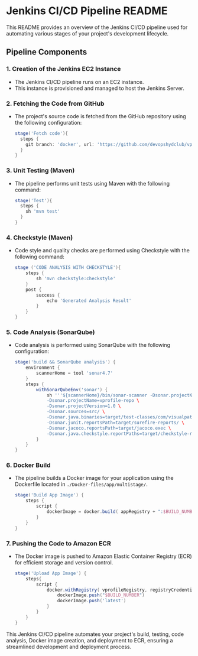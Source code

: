 # Jenkins CI/CD Pipeline README

This README provides an overview of the Jenkins CI/CD pipeline used for automating various stages of your project's development lifecycle.

## Pipeline Components

### 1. Creation of the Jenkins EC2 Instance

- The Jenkins CI/CD pipeline runs on an EC2 instance.
- This instance is provisioned and managed to host the Jenkins Server.

### 2. Fetching the Code from GitHub

- The project's source code is fetched from the GitHub repository using the following configuration:

    ```groovy
    stage('Fetch code'){
      steps {
        git branch: 'docker', url: 'https://github.com/devopshydclub/vprofile-project.git'
      }
    }
    ```

### 3. Unit Testing (Maven)

- The pipeline performs unit tests using Maven with the following command:

    ```groovy
    stage('Test'){
      steps {
        sh 'mvn test'
      }
    }
    ```

### 4. Checkstyle (Maven)

- Code style and quality checks are performed using Checkstyle with the following command:

    ```groovy
    stage ('CODE ANALYSIS WITH CHECKSTYLE'){
        steps {
            sh 'mvn checkstyle:checkstyle'
        }
        post {
            success {
                echo 'Generated Analysis Result'
            }
        }
    }
    ```

### 5. Code Analysis (SonarQube)

- Code analysis is performed using SonarQube with the following configuration:

    ```groovy
    stage('build && SonarQube analysis') {
        environment {
            scannerHome = tool 'sonar4.7'
        }
        steps {
            withSonarQubeEnv('sonar') {
                sh '''${scannerHome}/bin/sonar-scanner -Dsonar.projectKey=vprofile \
                -Dsonar.projectName=vprofile-repo \
                -Dsonar.projectVersion=1.0 \
                -Dsonar.sources=src/ \
                -Dsonar.java.binaries=target/test-classes/com/visualpathit/account/controllerTest/ \
                -Dsonar.junit.reportsPath=target/surefire-reports/ \
                -Dsonar.jacoco.reportsPath=target/jacoco.exec \
                -Dsonar.java.checkstyle.reportPaths=target/checkstyle-result.xml'''
            }
        }
    }
    ```

### 6. Docker Build

- The pipeline builds a Docker image for your application using the Dockerfile located in `./Docker-files/app/multistage/`.

    ```groovy
    stage('Build App Image') {
        steps {
            script {
                dockerImage = docker.build( appRegistry + ":$BUILD_NUMBER", "./Docker-files/app/multistage/")
            }
        }
    }
    ```

### 7. Pushing the Code to Amazon ECR

- The Docker image is pushed to Amazon Elastic Container Registry (ECR) for efficient storage and version control.

    ```groovy
    stage('Upload App Image') {
        steps{
            script {
                docker.withRegistry( vprofileRegistry, registryCredential ) {
                    dockerImage.push("$BUILD_NUMBER")
                    dockerImage.push('latest')
                }
            }
        }
    }
    ```

This Jenkins CI/CD pipeline automates your project's build, testing, code analysis, Docker image creation, and deployment to ECR, ensuring a streamlined development and deployment process.

